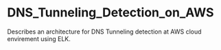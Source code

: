 # DNS_Tunneling_Detection_on_AWS
Describes an architecture for DNS Tunneling detection at AWS cloud envirement using ELK.
